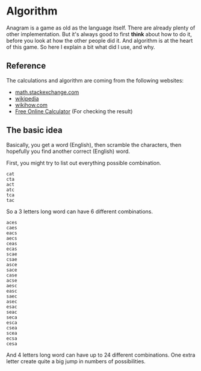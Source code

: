 # Algorithm 

Anagram is a game as old as the language itself. There are already plenty of other implementation.
But it's always good to first **think** about how to do it, before you look at how the other people did it.
And algorithm is at the heart of this game. So here I explain a bit what did I use, and why. 

## Reference  

The calculations and algorithm are coming from the following websites:

- [math.stackexchange.com](https://math.stackexchange.com/questions/876352/how-can-i-calculate-the-total-number-of-possible-anagrams-for-a-set-of-letters) 
- [wikipedia](https://en.wikipedia.org/wiki/Rule_of_product)
- [wikihow.com](https://www.wikihow.com/Calculate-Combinations)
- [Free Online Calculator](https://www.free-online-calculator-use.com/combination-calculator.html) (For checking the result)

## The basic idea 

Basically, you get a word (English), then scramble the characters, then hopefully you find 
another correct (English) word. 

First, you might try to list out everything possible combination. 

```
cat
cta
act
atc
tca
tac
```

So a 3 letters long word can have 6 different combinations.

```
aces
caes
eacs
aecs
ceas
ecas
scae
csae
asce
sace
case
acse
aesc
easc
saec
asec
esac
seac
seca
esca
csea
scea
ecsa
cesa
```

And 4 letters long word can have up to 24 different combinations. One extra letter create quite a big jump in numbers of possibilities. 

 



